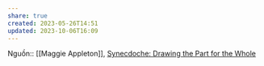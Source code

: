 ```yaml
---
share: true
created: 2023-05-26T14:51
updated: 2023-10-06T16:09
---
```

Nguồn:: [[Maggie Appleton]], [Synecdoche: Drawing the Part for the Whole](https://maggieappleton.com/synecdoche)
